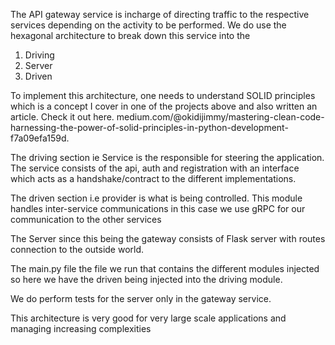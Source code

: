 The API gateway service is incharge of directing traffic to the respective services depending on the activity to be performed.
We do use the hexagonal architecture to break down this service into the 
1. Driving
2. Server
3. Driven

To implement this architecture, one needs to understand SOLID principles which is a concept I cover in one of the projects above and also written an article. Check it out here.
medium.com/@okidijimmy/mastering-clean-code-harnessing-the-power-of-solid-principles-in-python-development-f7a09efa159d.

The driving section ie Service is the responsible for steering the application.
The service consists of the api, auth and registration with an interface which acts as a handshake/contract to the different implementations.

The driven section i.e provider is what is being controlled. This module handles inter-service communications in this case we use gRPC for our communication to the other services

The Server since this being the gateway consists of Flask server with routes connection to the outside world.

The main.py file the file we run that contains the different modules injected so here we have the driven being injected into the driving module.

We do perform tests for the server only in the gateway service.

This architecture is very good for very large scale applications and managing increasing complexities